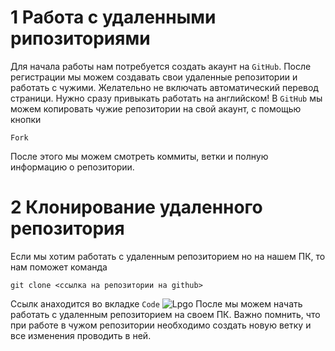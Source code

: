 # 1 Работа с удаленными рипозиториями
Для начала работы нам потребуется создать акаунт на `GitHub`.
После регистрации мы можем создавать свои  удаленные репозитории и работать с чужими.
Желательно не включать автоматический перевод страници. Нужно сразу привыкать работать на английском!
В `GitHub`  мы можем копировать чужие репозитории на свой акаунт, с помощью кнопки 
```
Fork
```
После этого мы можем смотреть коммиты, ветки и полную информацию о репозитории.
# 2 Клонирование удаленного репозитория 
Если мы хотим работать с удаленным репозиторием но на нашем ПК, то нам поможет команда
```
git clone <ссылка на репозитории на github>
```
Ссылк анаходится во вкладке `Code`
![Lpgo](Без%20имени.jpg)
После  мы можем начать работать с удаленным репозиторием на своем ПК.
Важно помнить, что при работе в чужом репозитории необходимо создать новую ветку и все изменения проводить в ней.